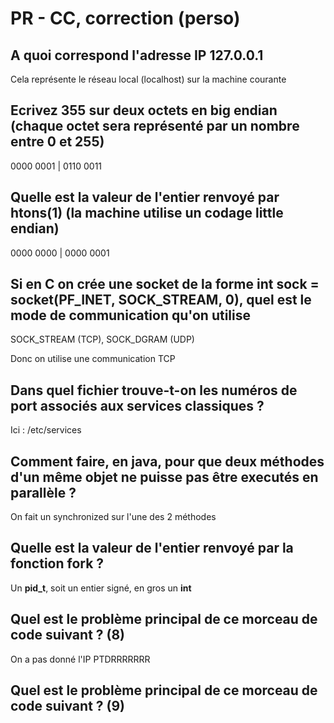 # PR - CC, correction (perso)

## A quoi correspond l'adresse IP 127.0.0.1

Cela représente le réseau local (localhost) sur la machine courante

## Ecrivez 355 sur deux octets en big endian (chaque octet sera représenté par un nombre entre 0 et 255)

0000 0001 | 0110 0011

## Quelle est la valeur de l'entier renvoyé par htons(1) (la machine utilise un codage little endian)

0000 0000 | 0000 0001

## Si en C on crée une socket de la forme int sock = socket(PF_INET, SOCK_STREAM, 0), quel est le mode de communication qu'on utilise
SOCK_STREAM (TCP), SOCK_DGRAM (UDP)

Donc on utilise une communication TCP

## Dans quel fichier trouve-t-on les numéros de port associés aux services classiques ?

Ici : /etc/services

## Comment faire, en java, pour que deux méthodes d'un même objet ne puisse pas être executés en parallèle ?

On fait un synchronized sur l'une des 2 méthodes 

## Quelle est la valeur de l'entier renvoyé par la fonction fork ?

Un **pid_t**, soit un entier signé, en gros un **int**

## Quel est le problème principal de ce morceau de code suivant ? (8)

On a pas donné l'IP PTDRRRRRRR

## Quel est le problème principal de ce morceau de code suivant ? (9)

